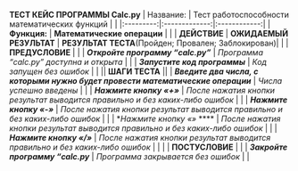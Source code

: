 **ТЕСТ КЕЙС ПРОГРАММЫ Calc.py**
| Название:  | Тест работоспособности математических функций |  |
|:---------:|:-------------:|:------------:|
| **Функция:**  | **Математические операции** |  |
| **ДЕЙСТВИЕ**  | **ОЖИДАЕМЫЙ РЕЗУЛЬТАТ**  | **РЕЗУЛЬТАТ ТЕСТА**(Пройден; Провален; Заблокирован)|
|  |                            **ПРЕДУСЛОВИЕ**                          |  |
| ***Откройте программу “calc.py”***  | *Программа “calc.py” доступна и открыта* |  |
| ***Запустите код программы***  | *Код запущен без ошибок* |  |
||                                            **ШАГИ ТЕСТА**                                            ||
| ***Введите два числа, с которыми нужно будет провести математические операции***  | *Числа успешно введены* |  |
| ***Нажмите кнопку «+»***  | *После нажатия кнопки результат выводится правильно и без каких-либо ошибок* |  |
| ***Нажмите кнопку «-»***  | *После нажатия кнопки результат выводится правильно и без каких-либо ошибок* |  |
| ***Нажмите кнопку «*»* ****  | *После нажатия кнопки результат выводится правильно и без каких-либо ошибок* |  |
| ***Нажмите кнопку «/»***  | *После нажатия кнопки результат выводится правильно и без каких-либо ошибок*  |  |
|  |                         **ПОСТУСЛОВИЕ**                       |  |
| ***Закройте программу “calc.py*** | *Программа закрывается без ошибок*  | |

